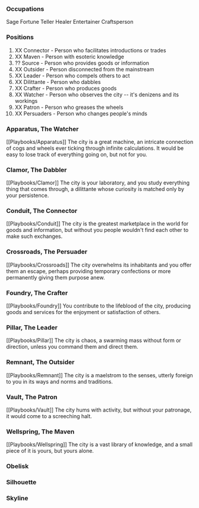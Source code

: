 ### Occupations
Sage
Fortune Teller
Healer
Entertainer
Craftsperson

### Positions

1. XX Connector - Person who facilitates introductions or trades
1. XX Maven - Person with esoteric knowledge
1. ?? Source - Person who provides goods or information
1. XX Outsider - Person disconnected from the mainstream
1. XX Leader - Person who compels others to act
1. XX Dilittante - Person who dabbles
1. XX Crafter - Person who produces goods
1. XX Watcher - Person who observes the city -- it's denizens and its workings
2. XX Patron - Person who greases the wheels
3. XX Persuaders - Person who changes people's minds


### Apparatus, The Watcher
[[Playbooks/Apparatus]]
The city is a great machine, an intricate connection of cogs and wheels ever ticking through infinite calculations. It would be easy to lose track of everything going on, but not for you.
### Clamor, The Dabbler
[[Playbooks/Clamor]]
The city is your laboratory, and you study everything thing that comes through, a dilittante whose curiosity is matched only by your persistence.
### Conduit, The Connector
[[Playbooks/Conduit]]
The city is the greatest marketplace in the world for goods and information, but without you people wouldn't find each other to make such exchanges.
### Crossroads, The Persuader
[[Playbooks/Crossroads]]
The city overwhelms its inhabitants and you offer them an escape, perhaps providing temporary confections or more permanently giving them purpose anew.
### Foundry, The Crafter
[[Playbooks/Foundry]]
You contribute to the lifeblood of the city, producing goods and services for the enjoyment or satisfaction of others.
### Pillar, The Leader
[[Playbooks/Pillar]]
The city is chaos, a swarming mass without form or direction, unless you command them and direct them.
### Remnant, The Outsider
[[Playbooks/Remnant]]
The city is a maelstrom to the senses, utterly foreign to you in its ways and norms and traditions. 
### Vault, The Patron
[[Playbooks/Vault]]
The city hums with activity, but without your patronage, it would come to a screeching halt.
### Wellspring, The Maven
[[Playbooks/Wellspring]]
The city is a vast library of knowledge, and a small piece of it is yours, but yours alone.


### Obelisk
### Silhouette
### Skyline


